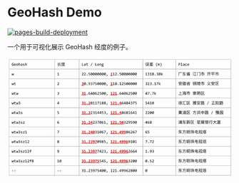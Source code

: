 # GeoHash Demo
[![pages-build-deployment](https://github.com/buildingdata/GeoHash/actions/workflows/pages/pages-build-deployment/badge.svg?branch=main&event=page_build)](https://github.com/buildingdata/GeoHash/actions/workflows/pages/pages-build-deployment)

一个用于可视化展示 GeoHash 经度的例子。

![geohash](geohash.png)
